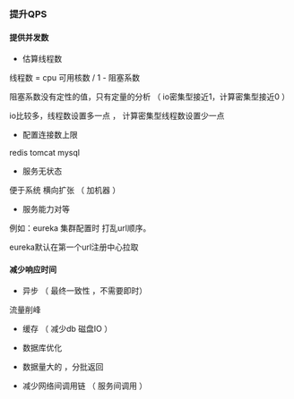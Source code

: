 

### 提升QPS

#### 提供并发数

- 估算线程数

线程数 = cpu 可用核数 / 1 - 阻塞系数 

阻塞系数没有定性的值，只有定量的分析 （ io密集型接近1，计算密集型接近0 ）

io比较多，线程数设置多一点 ， 计算密集型线程数设置少一点

- 配置连接数上限

redis tomcat mysql

- 服务无状态

便于系统 横向扩张 （ 加机器 ）

- 服务能力对等

例如：eureka 集群配置时 打乱url顺序。

eureka默认在第一个url注册中心拉取

#### 减少响应时间

- 异步 （ 最终一致性 ，不需要即时）

流量削峰

- 缓存 （ 减少db 磁盘IO ）

- 数据库优化

- 数据量大的 ，分批返回

- 减少网络间调用链 （ 服务间调用 ）